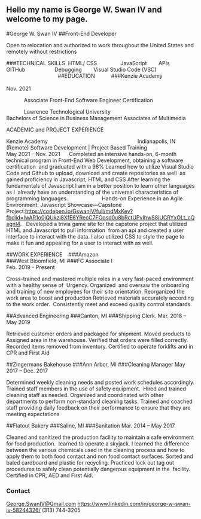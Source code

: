 ## Hello my name is George W. Swan IV and welcome to my page.

#George W. Swan IV
##Front-End Developer 

Open to relocation and authorized to work throughout the United States and remotely without restrictions

###TECHNICAL SKILLS 
HTML/ CSS                JavaScript        APIs    
GITHub                    Debugging        Visual Studio Code (VSC)  
                                  
##EDUCATION           
###Kenzie Academy                                                                                                                                   Nov. 2021

            Associate Front-End Software Engineer Certification

            Lawrence Technological University                                               Bachelors of Science in Business Management Associates of Multimedia


ACADEMIC and PROJECT EXPERIENCE    

Kenzie Academy                                                             Indianapolis, IN (Remote)
Software Development | Project Based Training                           May 2021 – Nov. 2021     
Completed an intensive hands-on, 6-month technical program in Front-End Web Development, obtaining
a software certification  and graduated with a 98%
Learned how to utilize Visual Studio Code and Github to upload, download and create repositories as well 
as gained proficiency in Javascript, HTML and CSS
After learning the fundamentals of Javascript I am in a better position to learn other languages as I 
already have an understanding of the universal characteristics of programming languages.
                     
Hands-on Experience in an Agile Environment:
Javascript Showcase—Capstone Project:https://codepen.io/GswanIV/full/mdMxKev?fbclid=IwAR1o0jQUkzi8XfE6YRecC7FOosd0u8bRctUPvIhwS8jUCRYxOLt_cQagnI4.  
Developed a trivia game site for the capstone project that utilized HTML and Javascript to pull information 
from an api and created a user interface to interact with the data. I also utilized CSS to style the page to make it fun and appealing for a user to interact with as well. 

##WORK EXPERIENCE    
###Amazon                                                     
###West Bloomfield, MI
###FC Associate I                                                       Feb. 2019 – Present

Cross-trained and mastered multiple roles in a very fast-paced environment with a healthy sense of 
Urgency.
Organized  and oversaw the onboarding and training of new employees for their site orientation.
Reorganized the work area to boost and production
Retrieved materials accurately according to the work order. 
Consistently meet and exceed quality control standards.

##Advanced Engineering
###Canton, MI
###Shipping Clerk.                                                      Mar. 2018 – May 2019

Retrieved customer orders and packaged for shipment.
Moved products to Assigned area in the warehouse.
Verified that orders were filled correctly.
Recorded items removed from inventory.
Certified to operate forklifts and in CPR and First Aid 

##Zingermans Bakehouse
###Ann Arbor, MI
###Cleaning Manager                                                      May 2017 – Dec. 2017

Determined weekly cleaning needs and posted work schedules accordingly.
Trained staff members in the use of safety equipment. 
Hired and trained cleaning staff as needed.
Organized and coordinated with other departments to perform non-standard cleaning tasks.
Trained and coached staff providing daily feedback on their performance to ensure that they are
meeting expectations

##Flatout Bakery
###Saline, MI
###Sanitation                                                             Mar. 2014 – May 2017

Cleaned and sanitized the production facility to maintain a safe environment for food production.  
learned to operate a skyjack.
I learned the difference between the various chemicals used in the cleaning process and how to
apply them to both food contact and non food contact surfaces.
Sorted and baled cardboard and plastic for recycling.
Practiced lock out tag out procedures to safely clean potentially dangerous equipment in the 
facility.
Certified in CPR, AED and First Aid.

### Contact

George.SwanIV@Gmail.com
https://www.linkedin.com/in/george-w-swan-iv-58244326/
(313) 744-3205
